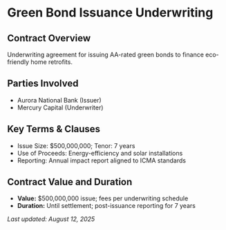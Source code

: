 # Green Bond Issuance Underwriting

## Contract Overview
Underwriting agreement for issuing AA-rated green bonds to finance eco-friendly home retrofits.

## Parties Involved
- Aurora National Bank (Issuer)
- Mercury Capital (Underwriter)

## Key Terms & Clauses

- Issue Size: $500,000,000; Tenor: 7 years
- Use of Proceeds: Energy-efficiency and solar installations
- Reporting: Annual impact report aligned to ICMA standards

## Contract Value and Duration
- **Value:** $500,000,000 issue; fees per underwriting schedule
- **Duration:** Until settlement; post-issuance reporting for 7 years

_Last updated: August 12, 2025_
